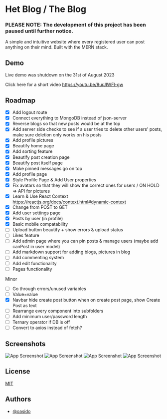 # Het Blog / The Blog
### PLEASE NOTE: The development of this project has been paused until further notice.
A simple and intuitive website where every registered user can post anything on their mind. Built with the MERN stack.

## Demo

Live demo was shutdown on the 31st of August 2023

Click here for a short video https://youtu.be/8urJIWFl-gw

## Roadmap

- [x] Add logout route
- [x] Connect everything to MongoDB instead of json-server
- [x] Reverse blogs so that new posts would be at the top
- [x] Add server side checks to see if a user tries to delete other users' posts, make sure deletion only works on his posts
- [x] Add profile pictures
- [x] Beautify home page
- [x] Add sorting feature
- [x] Beautify post creation page
- [x] Beautify post itself page
- [x] Make pinned messages go on top
- [x] Add profile page
- [x] Style Profile Page & Add User properties
- [x] Fix avatars so that they will show the correct ones for users / ON HOLD => API for pictures
- [x] Learn & Use React Context https://reactjs.org/docs/context.html#dynamic-context
- [x] Change from POST to GET
- [x] Add user settings page
- [x] Posts by user (in profile)
- [x] Basic mobile compatability
- [ ] Upload button beautify + show errors & upload status
- [ ] Likes feature
- [ ] Add admin page where you can pin posts & manage users (maybe add canPost in user model)
- [ ] Add markdown support for adding blogs, pictures in blog
- [ ] Add commenting system
- [ ] Add edit functionality
- [ ] Pages functionality

Minor
- [ ] Go through errors/unused variables
- [ ] Value=value
- [X] Navbar hide create post button when on create post page, show Create Post as text
- [ ] Rearrange every component into subfolders
- [ ] Add minimum user/password length
- [ ] Ternary operator if DB is off
- [ ] Convert to axios instead of fetch?

## Screenshots

![App Screenshot](https://i.imgur.com/dbTiaPx.png)
![App Screenshot](https://i.imgur.com/Qo1Coaf.png)
![App Screenshot](https://i.imgur.com/BpeyYs2.png)
![App Screenshot](https://i.imgur.com/fdjAAjX.png)
## License

[MIT](https://choosealicense.com/licenses/mit/)


## Authors

- [@oasido](https://www.github.com/oasido)

